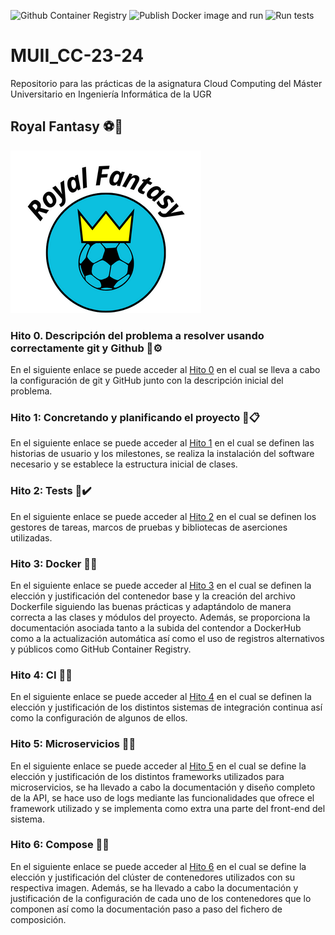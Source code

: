 ![Github Container Registry](https://github.com/Josejc2001/MUII_CC-23-24/actions/workflows/github-container-registry.yml/badge.svg)
![Publish Docker image and run](https://github.com/Josejc2001/MUII_CC-23-24/actions/workflows/docker.yml/badge.svg)
![Run tests](https://github.com/Josejc2001/MUII_CC-23-24/actions/workflows/github-actions.yml/badge.svg)

# MUII_CC-23-24
 Repositorio para las prácticas de la asignatura Cloud Computing del Máster Universitario en Ingeniería Informática de la UGR


## Royal Fantasy :soccer::crown:

![logo](./docs/imgs/Royal_Fantasy-nombre.png)

### Hito 0. Descripción del problema a resolver usando correctamente git y Github :pushpin::gear:
En el siguiente enlace se puede acceder al [Hito 0](/docs/hitos/hito0.md) en el cual se lleva a cabo la configuración de git y GitHub junto con la descripción inicial del problema.

### Hito 1: Concretando y planificando el proyecto :pushpin::clipboard:
En el siguiente enlace se puede acceder al [Hito 1](/docs/hitos/hito1.md) en el cual se definen las historias de usuario y los milestones, se realiza la instalación del software necesario y se establece la estructura inicial de clases.

### Hito 2: Tests :pushpin::heavy_check_mark:
En el siguiente enlace se puede acceder al [Hito 2](/docs/hitos/hito2.md) en el cual se definen los gestores de tareas, marcos de pruebas y bibliotecas de aserciones utilizadas.

### Hito 3: Docker :pushpin::whale:
En el siguiente enlace se puede acceder al [Hito 3](/docs/hitos/hito3.md) en el cual se definen la elección y justificación del contenedor base y la creación del archivo Dockerfile siguiendo las buenas prácticas y adaptándolo de manera correcta a las clases y módulos del proyecto. Además, se proporciona la documentación asociada tanto a la subida del contendor a DockerHub como a la actualización automática así como el uso de registros alternativos y públicos como GitHub Container Registry.

### Hito 4: CI :pushpin::repeat:
En el siguiente enlace se puede acceder al [Hito 4](/docs/hitos/hito4.md) en el cual se definen la elección y justificación de los distintos sistemas de integración continua así como la configuración de algunos de ellos.

### Hito 5: Microservicios :pushpin::link:
En el siguiente enlace se puede acceder al [Hito 5](/docs/hitos/hito5.md) en el cual se define la elección y justificación de los distintos frameworks utilizados para microservicios, se ha llevado a cabo la documentación y diseño completo de la API, se hace uso de logs mediante las funcionalidades que ofrece el framework utilizado y se implementa como extra una parte del front-end del sistema.

### Hito 6: Compose :pushpin::globe_with_meridians:
En el siguiente enlace se puede acceder al [Hito 6](/docs/hitos/hito6.md) en el cual se define la elección y justificación del clúster de contenedores utilizados con su respectiva imagen. Además, se ha llevado a cabo la documentación y justificación de la configuración de cada uno de los contenedores que lo componen así como la documentación paso a paso del fichero de composición.